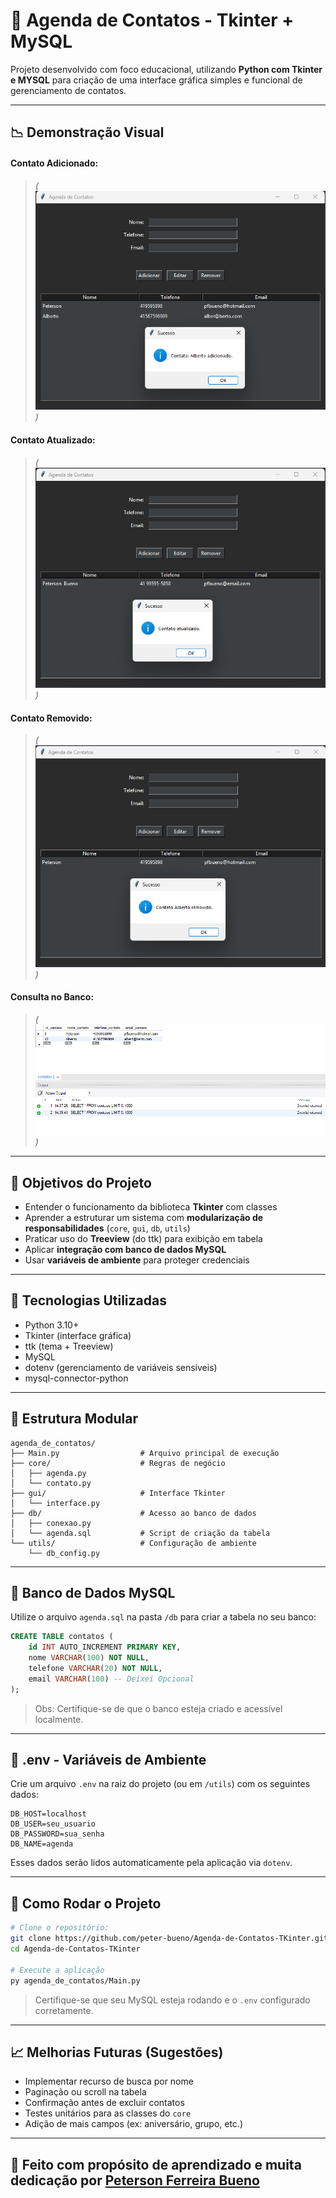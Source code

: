 # 📱 Agenda de Contatos - Tkinter + MySQL

Projeto desenvolvido com foco educacional, utilizando **Python com Tkinter e MYSQL** para criação de uma interface gráfica simples e funcional de gerenciamento de contatos.

---

## 📉 Demonstração Visual

####  Contato Adicionado: 

> *(![contato adicionado](assets/msg_contato_adicionado.png))*

####  Contato Atualizado: 

> *(![contato adicionado](assets/msg_contato_atualizado.png))*

####  Contato Removido: 

> *(![contato adicionado](assets/msg_contato_removido.png))*

####  Consulta no Banco: 

> *(![contato adicionado](assets/consulta_contatos_db.png))*

---

## 🔧 Objetivos do Projeto

* Entender o funcionamento da biblioteca **Tkinter** com classes
* Aprender a estruturar um sistema com **modularização de responsabilidades** (`core`, `gui`, `db`, `utils`)
* Praticar uso do **Treeview** (do ttk) para exibição em tabela
* Aplicar **integração com banco de dados MySQL**
* Usar **variáveis de ambiente** para proteger credenciais

---

## 🤖 Tecnologias Utilizadas

* Python 3.10+
* Tkinter (interface gráfica)
* ttk (tema + Treeview)
* MySQL
* dotenv (gerenciamento de variáveis sensíveis)
* mysql-connector-python

---

## 🔄 Estrutura Modular

```
agenda_de_contatos/
├── Main.py                  # Arquivo principal de execução
├── core/                    # Regras de negócio
│   ├── agenda.py
│   └── contato.py
├── gui/                     # Interface Tkinter
│   └── interface.py
├── db/                      # Acesso ao banco de dados
│   ├── conexao.py
│   └── agenda.sql           # Script de criação da tabela
└── utils/                   # Configuração de ambiente
    └── db_config.py
```

---

## 📃 Banco de Dados MySQL

Utilize o arquivo `agenda.sql` na pasta `/db` para criar a tabela no seu banco:

```sql
CREATE TABLE contatos (
    id INT AUTO_INCREMENT PRIMARY KEY,
    nome VARCHAR(100) NOT NULL,
    telefone VARCHAR(20) NOT NULL,
    email VARCHAR(100) -- Deixei Opcional
);
```

> Obs: Certifique-se de que o banco esteja criado e acessível localmente.

---

## 🔐 .env - Variáveis de Ambiente

Crie um arquivo `.env` na raiz do projeto (ou em `/utils`) com os seguintes dados:

```
DB_HOST=localhost
DB_USER=seu_usuario
DB_PASSWORD=sua_senha
DB_NAME=agenda
```

Esses dados serão lidos automaticamente pela aplicação via `dotenv`.

---

## 🚀 Como Rodar o Projeto

```bash
# Clone o repositório:
git clone https://github.com/peter-bueno/Agenda-de-Contatos-TKinter.git
cd Agenda-de-Contatos-TKinter

# Execute a aplicação
py agenda_de_contatos/Main.py
```

> Certifique-se que seu MySQL esteja rodando e o `.env` configurado corretamente.

---

## 📈 Melhorias Futuras (Sugestões)

* Implementar recurso de busca por nome
* Paginação ou scroll na tabela
* Confirmação antes de excluir contatos
* Testes unitários para as classes do `core`
* Adição de mais campos (ex: aniversário, grupo, etc.)

---

## 🙌 Feito com propósito de aprendizado e muita dedicação por [Peterson Ferreira Bueno](https://github.com/peter-bueno)
